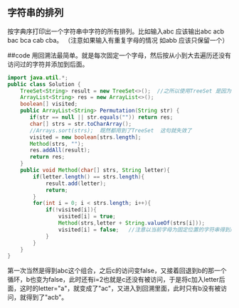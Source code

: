 ## 字符串的排列
按字典序打印出一个字符串中字符的所有排列。比如输入abc 应该输出abc acb bac bca cab cba。
（注意如果输入有重复字母的情况 如abb 应该只保留一个）

##code
用回溯法最简单。就是每次固定一个字母，然后按从小到大去遍历还没有访问过的字符并添加到后面。
```java
import java.util.*;
public class Solution {
    TreeSet<String> result = new TreeSet<>();  //之所以使用TreeSet 是因为要保证有序且不重复  默认是从小到大排序
    ArrayList<String> res = new ArrayList<>();
    boolean[] visited;
    public ArrayList<String> Permutation(String str) {
       if(str == null || str.equals("")) return res;
       char[] strs = str.toCharArray();
       //Arrays.sort(strs);  既然都用到了TreeSet  这句就失效了 
       visited = new boolean[strs.length];
       Method(strs, "");
       res.addAll(result);
       return res;
    }
    public void Method(char[] strs, String letter){
        if(letter.length() == strs.length){
            result.add(letter);
            return;
        }
        for(int i = 0; i < strs.length; i++){
            if(!visited[i]){
                visited[i] = true;
                Method(strs,letter + String.valueOf(strs[i]));
                visited[i] = false;   //注意以当前字母为固定位置的字符串得到后，要将当前字母的访问变成false
            }
        }
    }
}
```
第一次当然是得到abc这个组合，之后c的访问变false，又接着回退到b的那一个循环，b也变为false，此时还有i=2也就是c还没有被访问，于是将c加入letter后面，这时的letter="a"，就变成了"ac"，又进入到回溯里面，此时只有b没有被访问，就得到了"acb"。